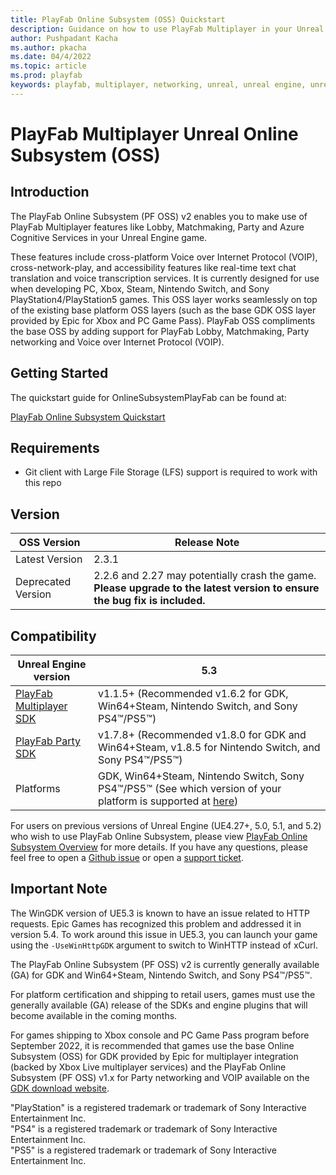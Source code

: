 ```yaml
---
title: PlayFab Online Subsystem (OSS) Quickstart
description: Guidance on how to use PlayFab Multiplayer in your Unreal Engine 4 and Unreal Engine 5 Project.
author: Pushpadant Kacha
ms.author: pkacha
ms.date: 04/4/2022
ms.topic: article
ms.prod: playfab
keywords: playfab, multiplayer, networking, unreal, unreal engine, unreal engine 4, unreal engine 5, ue4, ue5, middleware
---
```


# PlayFab Multiplayer Unreal Online Subsystem (OSS)

## Introduction

The PlayFab Online Subsystem (PF OSS) v2 enables you to make use of PlayFab Multiplayer features like Lobby, Matchmaking, Party and Azure Cognitive Services in your Unreal Engine game.

These features include cross-platform Voice over Internet Protocol (VOIP), cross-network-play, and accessibility features like real-time text chat translation and voice transcription services. It is currently designed for use when developing PC, Xbox, Steam, Nintendo Switch, and Sony PlayStation4/PlayStation5 games. This OSS layer works seamlessly on top of the existing base platform OSS layers (such as the base GDK OSS layer provided by Epic for Xbox and PC Game Pass). PlayFab OSS compliments the base OSS by adding support for PlayFab Lobby, Matchmaking, Party networking and Voice over Internet Protocol (VOIP).

## Getting Started

The quickstart guide for OnlineSubsystemPlayFab can be found at:

[PlayFab Online Subsystem Quickstart](https://docs.microsoft.com/gaming/playfab/features/multiplayer/networking/party-unreal-engine-oss-quickstart)

## Requirements

* Git client with Large File Storage (LFS) support is required to work with this repo

## Version

|OSS Version|Release Note|
|-|-|
Latest Version |2.3.1|
Deprecated Version |2.2.6 and 2.27 may potentially crash the game. **Please upgrade to the latest version to ensure the bug fix is included.**|

## Compatibility

|Unreal Engine version|5.3|
|-|-|
[PlayFab Multiplayer SDK](https://learn.microsoft.com/en-us/gaming/playfab/features/multiplayer/lobby/lobby-matchmaking-sdks/lobby-matchmaking-sdks) | v1.1.5+ (Recommended v1.6.2 for GDK, Win64+Steam, Nintendo Switch, and Sony PS4™/PS5™)
[PlayFab Party SDK](https://learn.microsoft.com/en-us/gaming/playfab/features/multiplayer/networking/party-sdks) | v1.7.8+ (Recommended v1.8.0 for GDK and Win64+Steam, v1.8.5 for Nintendo Switch, and Sony PS4™/PS5™)
Platforms|GDK, Win64+Steam, Nintendo Switch, Sony PS4™/PS5™ (See which version of your platform is supported at [here](https://learn.microsoft.com/en-us/gaming/playfab/features/multiplayer/networking/party-unreal-engine-oss-overview#which-versions-of-the-microsoft-game-development-kit-gdk-are-supported))

For users on previous versions of Unreal Engine (UE4.27+, 5.0, 5.1, and 5.2) who wish to use PlayFab Online Subsystem, please view [PlayFab Online Subsystem Overview](https://learn.microsoft.com/en-us/gaming/playfab/features/multiplayer/networking/party-unreal-engine-oss-overview#which-versions-of-unreal-engine-are-supported) for more details.
If you have any questions, please feel free to open a [Github issue](https://github.com/PlayFab/PlayFabMultiplayerUnreal/issues/new) or open a [support ticket](https://playfab.com/contact/).
## Important Note

The WinGDK version of UE5.3 is known to have an issue related to HTTP requests. Epic Games has recognized this problem and addressed it in version 5.4. To work around this issue in UE5.3, you can launch your game using the `-UseWinHttpGDK` argument to switch to WinHTTP instead of xCurl.

The PlayFab Online Subsystem (PF OSS) v2 is currently generally available (GA) for GDK and Win64+Steam, Nintendo Switch, and Sony PS4™/PS5™.

For platform certification and shipping to retail users, games must use the generally available (GA) release of the SDKs and engine plugins that will become available in the coming months.

For games shipping to Xbox console and PC Game Pass program before September 2022, it is recommended that games use the base Online Subsystem (OSS) for GDK provided by Epic for multiplayer integration (backed by Xbox Live multiplayer services) and the PlayFab Online Subsystem (PF OSS) v1.x for Party networking and VOIP available on the [GDK download website](https://aka.ms/gdkdl).

"PlayStation" is a registered trademark or trademark of Sony Interactive Entertainment Inc.<br />
"PS4" is a registered trademark or trademark of Sony Interactive Entertainment Inc.<br />
"PS5" is a registered trademark or trademark of Sony Interactive Entertainment Inc.
